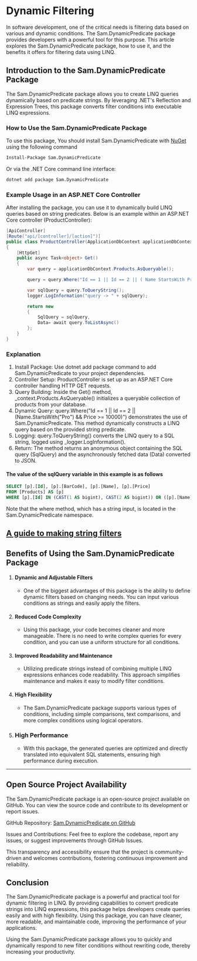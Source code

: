 # Dynamic Filtering

In software development, one of the critical needs is filtering data based on various and dynamic conditions. The Sam.DynamicPredicate package provides developers with a powerful tool for this purpose. This article explores the Sam.DynamicPredicate package, how to use it, and the benefits it offers for filtering data using LINQ.

## Introduction to the Sam.DynamicPredicate Package

The Sam.DynamicPredicate package allows you to create LINQ queries dynamically based on predicate strings. By leveraging .NET's Reflection and Expression Trees, this package converts filter conditions into executable LINQ expressions.

### How to Use the Sam.DynamicPredicate Package

To use this package, You should install Sam.DynamicPredicate with [NuGet](https://www.nuget.org/packages/Sam.DynamicPredicate) using the following command

```sh
Install-Package Sam.DynamicPredicate
```

Or via the .NET Core command line interface:

```sh
dotnet add package Sam.DynamicPredicate
```

### Example Usage in an ASP.NET Core Controller

After installing the package, you can use it to dynamically build LINQ queries based on string predicates. Below is an example within an ASP.NET Core controller (ProductController):

``` c#
[ApiController]
[Route("api/[controller]/[action]")]
public class ProductController(ApplicationDbContext applicationDbContext, ILogger<Product> logger) : ControllerBase
{
    [HttpGet]
    public async Task<object> Get()
    {
        var query = applicationDbContext.Products.AsQueryable();

        query = query.Where("Id == 1 || Id == 2 || ( Name StartsWith Pro && Price >= 10000 )");

        var sqlQuery = query.ToQueryString();
        logger.LogInformation("query -> " + sqlQuery);

        return new
        {
            SqlQuery = sqlQuery,
            Data= await query.ToListAsync()
        };
    }
}
```
### Explanation

1. Install Package: Use dotnet add package command to add Sam.DynamicPredicate to your project dependencies.
2. Controller Setup: ProductController is set up as an ASP.NET Core controller handling HTTP GET requests.
4. Query Building: Inside the Get() method, _context.Products.AsQueryable() initializes a queryable collection of products from your database.
5. Dynamic Query: query.Where("Id == 1 || Id == 2 || (Name.StartsWith(\"Pro\") && Price >= 10000)") demonstrates the use of Sam.DynamicPredicate. This method dynamically constructs a LINQ query based on the provided string predicate.
6. Logging: query.ToQueryString() converts the LINQ query to a SQL string, logged using _logger.LogInformation().
7. Return: The method returns an anonymous object containing the SQL query (SqlQuery) and the asynchronously fetched data (Data) converted to JSON.





#### The value of the sqlQuery variable in this example is as follows

```sql
SELECT [p].[Id], [p].[BarCode], [p].[Name], [p].[Price]
FROM [Products] AS [p]
WHERE [p].[Id] IN (CAST(1 AS bigint), CAST(2 AS bigint)) OR ([p].[Name] LIKE N'Pro%' AND [p].[Price] >= 10000.0E0)
```

Note that the where method, which has a string input, is located in the Sam.DynamicPredicate
namespace.
## [A guide to making string filters](./Documents/MakingFiltersGuide.md)
## Benefits of Using the Sam.DynamicPredicate Package

1. #### Dynamic and Adjustable Filters
    - One of the biggest advantages of this package is the ability to define dynamic filters based on changing needs. You can input various conditions as strings and easily apply the filters.

2. #### Reduced Code Complexity
   - Using this package, your code becomes cleaner and more manageable. There is no need to write complex queries for every condition, and you can use a uniform structure for all conditions.

3. #### Improved Readability and Maintenance
   - Utilizing predicate strings instead of combining multiple LINQ expressions enhances code readability. This approach simplifies maintenance and makes it easy to modify filter conditions.

4. #### High Flexibility
    - The Sam.DynamicPredicate package supports various types of conditions, including simple comparisons, text comparisons, and more complex conditions using logical operators.

5. ### High Performance
   - With this package, the generated queries are optimized and directly translated into equivalent SQL statements, ensuring high performance during execution.

---
## Open Source Project Availability
The Sam.DynamicPredicate package is an open-source project available on GitHub. You can view the source code and contribute to its development or report issues.

GitHub Repository: [Sam.DynamicPredicate on GitHub](https://github.com/samanazadi1996/Sam.DynamicPredicate)

Issues and Contributions: Feel free to explore the codebase, report any issues, or suggest improvements through GitHub Issues.

This transparency and accessibility ensure that the project is community-driven and welcomes contributions, fostering continuous improvement and reliability.

## Conclusion

The Sam.DynamicPredicate package is a powerful and practical tool for dynamic filtering in LINQ. By providing capabilities to convert predicate strings into LINQ expressions, this package helps developers create queries easily and with high flexibility. Using this package, you can have cleaner, more readable, and maintainable code, improving the performance of your applications.

Using the Sam.DynamicPredicate package allows you to quickly and dynamically respond to new filter conditions without rewriting code, thereby increasing your productivity.
